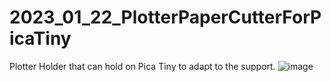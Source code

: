 # 2023_01_22_PlotterPaperCutterForPicaTiny
Plotter Holder that can hold on Pica Tiny to adapt to the support.
![image](https://user-images.githubusercontent.com/106495897/213942915-5600a453-7341-442d-8250-7a24bf15e98d.png)
